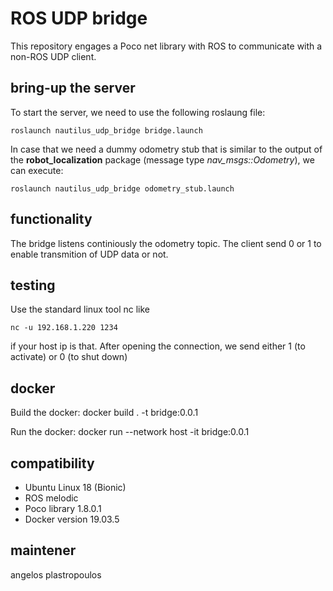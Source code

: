# ROS UDP bridge

This repository engages a Poco net library with ROS to communicate with a non-ROS UDP client.

## bring-up the server
To start the server, we need to use the following roslaung file:
```
roslaunch nautilus_udp_bridge bridge.launch
```
In case that we need a dummy odometry stub that is similar to the output of the **robot_localization** package (message type *nav_msgs::Odometry*), we can execute:
 ```
roslaunch nautilus_udp_bridge odometry_stub.launch
```

## functionality
The bridge listens continiously the odometry topic. The client send 0 or 1 to enable transmition of UDP data or not.

## testing
Use the standard linux tool nc like
```
nc -u 192.168.1.220 1234
```
if your host ip is that. After opening the connection, we send either 1 (to activate) or 0 (to shut down)

## docker
Build the docker:
docker build . -t bridge:0.0.1

Run the docker:
docker run --network host -it bridge:0.0.1

## compatibility
- Ubuntu Linux 18 (Bionic)
- ROS melodic
- Poco library 1.8.0.1
- Docker version 19.03.5

## maintener
angelos plastropoulos
